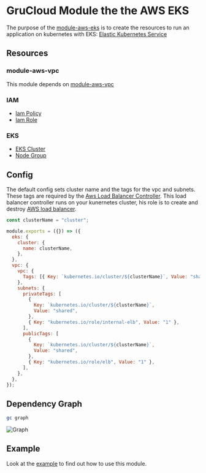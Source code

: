 # GruCloud Module the the AWS EKS

The purpose of the [module-aws-eks](https://www.npmjs.com/package/@grucloud/module-aws-vpc) is to create the resources to run an application on kubernetes with EKS: [Elastic Kubernetes Service](https://docs.aws.amazon.com/eks/latest/userguide/what-is-eks.html)

## Resources

### module-aws-vpc

This module depends on [module-aws-vpc](https://www.npmjs.com/package/@grucloud/module-aws-vpc)

### IAM

- [Iam Policy](https://www.grucloud.com/docs/aws/resources/IAM/IamPolicyReadOnly)
- [Iam Role](https://www.grucloud.com/docs/aws/resources/IAM/IamRole)

### EKS

- [EKS Cluster](https://www.grucloud.com/docs/aws/resources/EKS/EksCluster)
- [Node Group](https://www.grucloud.com/docs/aws/resources/EKS/EksNodeGroup)

## Config

The default config sets cluster name and the tags for the vpc and subnets.
These tags are required by the [Aws Load Balancer Controller](https://docs.aws.amazon.com/eks/latest/userguide/aws-load-balancer-controller.html). This load balancer controller runs on your kunernetes cluster, his role is to create and destroy [AWS load balancer](https://aws.amazon.com/elasticloadbalancing).

```js
const clusterName = "cluster";

module.exports = ({}) => ({
  eks: {
    cluster: {
      name: clusterName,
    },
  },
  vpc: {
    vpc: {
      Tags: [{ Key: `kubernetes.io/cluster/${clusterName}`, Value: "shared" }],
    },
    subnets: {
      privateTags: [
        {
          Key: `kubernetes.io/cluster/${clusterName}`,
          Value: "shared",
        },
        { Key: "kubernetes.io/role/internal-elb", Value: "1" },
      ],
      publicTags: [
        {
          Key: `kubernetes.io/cluster/${clusterName}`,
          Value: "shared",
        },
        { Key: "kubernetes.io/role/elb", Value: "1" },
      ],
    },
  },
});
```

## Dependency Graph

```sh
gc graph
```

![Graph](https://raw.githubusercontent.com/grucloud/grucloud/main/packages/modules/aws/eks/example/artifacts/diagram-target.svg)

## Example

Look at the [example](https://github.com/grucloud/grucloud/tree/main/packages/modules/aws/eks/example) to find out how to use this module.
